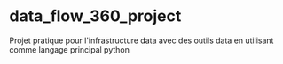 # data_flow_360_project
Projet pratique pour l'infrastructure data avec des outils data en utilisant comme langage principal python
